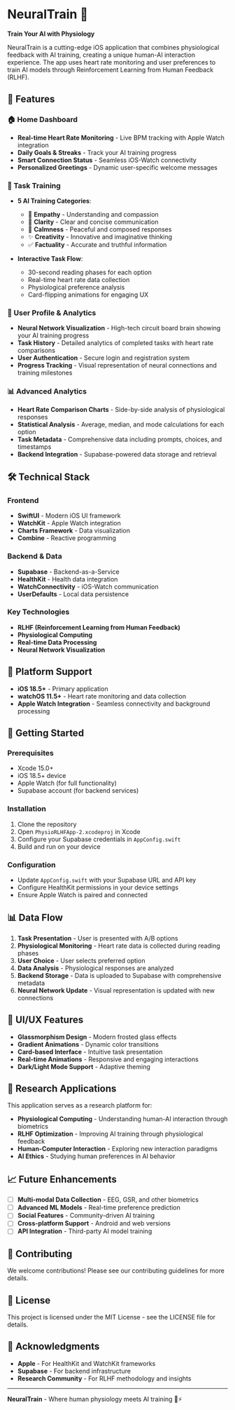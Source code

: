 # NeuralTrain 🧠

**Train Your AI with Physiology**

NeuralTrain is a cutting-edge iOS application that combines physiological feedback with AI training, creating a unique human-AI interaction experience. The app uses heart rate monitoring and user preferences to train AI models through Reinforcement Learning from Human Feedback (RLHF).

## 🌟 Features

### 🏠 Home Dashboard
- **Real-time Heart Rate Monitoring** - Live BPM tracking with Apple Watch integration
- **Daily Goals & Streaks** - Track your AI training progress
- **Smart Connection Status** - Seamless iOS-Watch connectivity
- **Personalized Greetings** - Dynamic user-specific welcome messages

### 🎯 Task Training
- **5 AI Training Categories**:
  - 🤝 **Empathy** - Understanding and compassion
  - 📝 **Clarity** - Clear and concise communication
  - 🧘 **Calmness** - Peaceful and composed responses
  - ✨ **Creativity** - Innovative and imaginative thinking
  - ✅ **Factuality** - Accurate and truthful information

- **Interactive Task Flow**:
  - 30-second reading phases for each option
  - Real-time heart rate data collection
  - Physiological preference analysis
  - Card-flipping animations for engaging UX

### 👤 User Profile & Analytics
- **Neural Network Visualization** - High-tech circuit board brain showing your AI training progress
- **Task History** - Detailed analytics of completed tasks with heart rate comparisons
- **User Authentication** - Secure login and registration system
- **Progress Tracking** - Visual representation of neural connections and training milestones

### 📊 Advanced Analytics
- **Heart Rate Comparison Charts** - Side-by-side analysis of physiological responses
- **Statistical Analysis** - Average, median, and mode calculations for each option
- **Task Metadata** - Comprehensive data including prompts, choices, and timestamps
- **Backend Integration** - Supabase-powered data storage and retrieval

## 🛠 Technical Stack

### Frontend
- **SwiftUI** - Modern iOS UI framework
- **WatchKit** - Apple Watch integration
- **Charts Framework** - Data visualization
- **Combine** - Reactive programming

### Backend & Data
- **Supabase** - Backend-as-a-Service
- **HealthKit** - Health data integration
- **WatchConnectivity** - iOS-Watch communication
- **UserDefaults** - Local data persistence

### Key Technologies
- **RLHF (Reinforcement Learning from Human Feedback)**
- **Physiological Computing**
- **Real-time Data Processing**
- **Neural Network Visualization**

## 📱 Platform Support

- **iOS 18.5+** - Primary application
- **watchOS 11.5+** - Heart rate monitoring and data collection
- **Apple Watch Integration** - Seamless connectivity and background processing

## 🚀 Getting Started

### Prerequisites
- Xcode 15.0+
- iOS 18.5+ device
- Apple Watch (for full functionality)
- Supabase account (for backend services)

### Installation
1. Clone the repository
2. Open `PhysioRLHFApp-2.xcodeproj` in Xcode
3. Configure your Supabase credentials in `AppConfig.swift`
4. Build and run on your device

### Configuration
- Update `AppConfig.swift` with your Supabase URL and API key
- Configure HealthKit permissions in your device settings
- Ensure Apple Watch is paired and connected

## 📊 Data Flow

1. **Task Presentation** - User is presented with A/B options
2. **Physiological Monitoring** - Heart rate data is collected during reading phases
3. **User Choice** - User selects preferred option
4. **Data Analysis** - Physiological responses are analyzed
5. **Backend Storage** - Data is uploaded to Supabase with comprehensive metadata
6. **Neural Network Update** - Visual representation is updated with new connections

## 🎨 UI/UX Features

- **Glassmorphism Design** - Modern frosted glass effects
- **Gradient Animations** - Dynamic color transitions
- **Card-based Interface** - Intuitive task presentation
- **Real-time Animations** - Responsive and engaging interactions
- **Dark/Light Mode Support** - Adaptive theming

## 🔬 Research Applications

This application serves as a research platform for:
- **Physiological Computing** - Understanding human-AI interaction through biometrics
- **RLHF Optimization** - Improving AI training through physiological feedback
- **Human-Computer Interaction** - Exploring new interaction paradigms
- **AI Ethics** - Studying human preferences in AI behavior

## 📈 Future Enhancements

- [ ] **Multi-modal Data Collection** - EEG, GSR, and other biometrics
- [ ] **Advanced ML Models** - Real-time preference prediction
- [ ] **Social Features** - Community-driven AI training
- [ ] **Cross-platform Support** - Android and web versions
- [ ] **API Integration** - Third-party AI model training

## 🤝 Contributing

We welcome contributions! Please see our contributing guidelines for more details.

## 📄 License

This project is licensed under the MIT License - see the LICENSE file for details.

## 🙏 Acknowledgments

- **Apple** - For HealthKit and WatchKit frameworks
- **Supabase** - For backend infrastructure
- **Research Community** - For RLHF methodology and insights

---

**NeuralTrain** - Where human physiology meets AI training 🧠⚡

